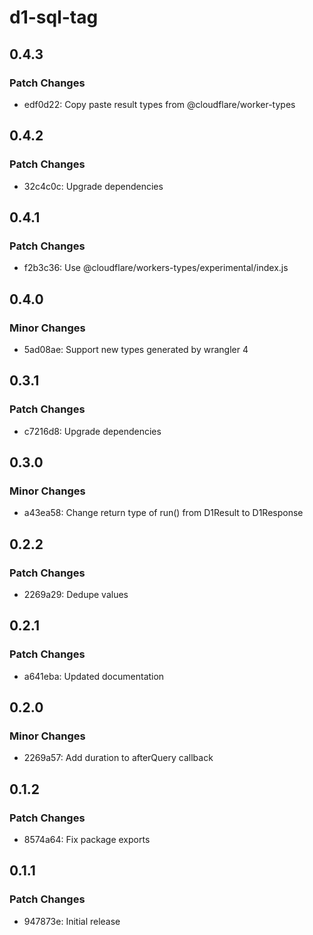 # d1-sql-tag

## 0.4.3

### Patch Changes

- edf0d22: Copy paste result types from @cloudflare/worker-types

## 0.4.2

### Patch Changes

- 32c4c0c: Upgrade dependencies

## 0.4.1

### Patch Changes

- f2b3c36: Use @cloudflare/workers-types/experimental/index.js

## 0.4.0

### Minor Changes

- 5ad08ae: Support new types generated by wrangler 4

## 0.3.1

### Patch Changes

- c7216d8: Upgrade dependencies

## 0.3.0

### Minor Changes

- a43ea58: Change return type of run() from D1Result to D1Response

## 0.2.2

### Patch Changes

- 2269a29: Dedupe values

## 0.2.1

### Patch Changes

- a641eba: Updated documentation

## 0.2.0

### Minor Changes

- 2269a57: Add duration to afterQuery callback

## 0.1.2

### Patch Changes

- 8574a64: Fix package exports

## 0.1.1

### Patch Changes

- 947873e: Initial release
